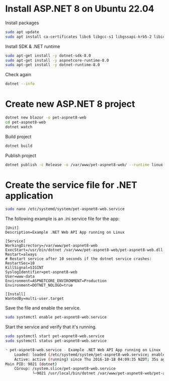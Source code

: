 # Install ASP.NET 8 on Ubuntu 22.04
Install packages
```bash
sudo apt update
sudo apt install ca-certificates libc6 libgcc-s1 libgssapi-krb5-2 libicu70 liblttng-ust1 libssl3 libstdc++6 libunwind8 zlib1g
```
Install SDK & .NET runtime
```bash
sudo apt-get install -y dotnet-sdk-8.0
sudo apt-get install -y aspnetcore-runtime-8.0
sudo apt-get install -y dotnet-runtime-8.0
```
Check again
```bash
dotnet --info
```
# Create new ASP.NET 8 project
```bash
dotnet new blazor -o pet-aspnet8-web
cd pet-aspnet8-web
dotnet watch
```
Build project
```bash
dotnet build
```
Publish project
```bash
dotnet publish -c Release -o /var/www/pet-aspnet8-web/ --runtime linux-x64
```
# Create the service file for .NET application
```bash
sudo nano /etc/systemd/system/pet-aspnet8-web.service
```
The following example is an .ini service file for the app:
```
[Unit]
Description=Example .NET Web API App running on Linux

[Service]
WorkingDirectory=/var/www/pet-aspnet8-web
ExecStart=/usr/bin/dotnet /var/www/pet-aspnet8-web/pet-aspnet8-web.dll
Restart=always
# Restart service after 10 seconds if the dotnet service crashes:
RestartSec=10
KillSignal=SIGINT
SyslogIdentifier=pet-aspnet8-web
User=www-data
Environment=ASPNETCORE_ENVIRONMENT=Production
Environment=DOTNET_NOLOGO=true

[Install]
WantedBy=multi-user.target
```
Save the file and enable the service.
```bash
sudo systemctl enable pet-aspnet8-web.service
```
Start the service and verify that it's running.
```bash
sudo systemctl start pet-aspnet8-web.service
sudo systemctl status pet-aspnet8-web.service

◝ pet-aspnet8-web.service - Example .NET Web API App running on Linux
    Loaded: loaded (/etc/systemd/system/pet-aspnet8-web.service; enabled)
    Active: active (running) since Thu 2016-10-18 04:09:35 NZDT; 35s ago
Main PID: 9021 (dotnet)
    CGroup: /system.slice/pet-aspnet8-web.service
            └─9021 /usr/local/bin/dotnet /var/www/pet-aspnet8-web/pet-aspnet8-web.dll
```